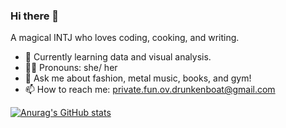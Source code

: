### Hi there 👋

A magical INTJ who loves coding, cooking, and writing.

- 🌱 Currently learning data and visual analysis.
- 👩‍💻 Pronouns: she/ her
- 💬 Ask me about fashion, metal music, books, and gym!
- 📫 How to reach me: private.fun.ov.drunkenboat@gmail.com


[![Anurag's GitHub stats](https://github-readme-stats.vercel.app/api?username=drunken-boat)](https://github.com/anuraghazra/github-readme-stats)
